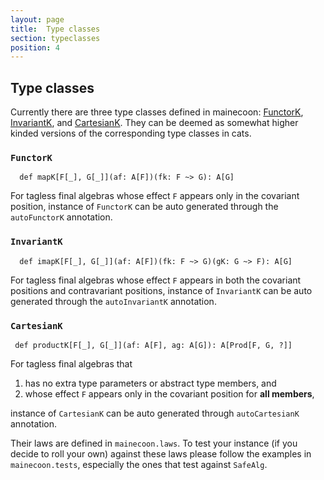 ```yaml
---
layout: page
title:  Type classes
section: typeclasses
position: 4
---
```



## Type classes

Currently there are three type classes defined in mainecoon: [FunctorK](#functorK), [InvariantK](#invariantK), and [CartesianK](#cartesianK). They can be deemed as somewhat higher kinded versions of the corresponding type classes in cats.


### <a id="functorK" href="#functorK"></a>`FunctorK` 
```tut:silent
  def mapK[F[_], G[_]](af: A[F])(fk: F ~> G): A[G]
```

For tagless final algebras whose effect `F` appears only in the covariant position, instance of `FunctorK` can be auto generated through the `autoFunctorK` annotation.

### <a id="invariantK" href="#invariantK"></a>`InvariantK` 
```tut:silent
  def imapK[F[_], G[_]](af: A[F])(fk: F ~> G)(gK: G ~> F): A[G]
```

For tagless final algebras whose effect `F` appears in both the covariant positions and contravariant positions, instance of `InvariantK` can be auto generated through the `autoInvariantK` annotation.

### <a id="cartesianK" href="#cartesianK"></a>`CartesianK` 
```
 def productK[F[_], G[_]](af: A[F], ag: A[G]): A[Prod[F, G, ?]]
```

For tagless final algebras that
1. has no extra type parameters or abstract type members, and
2. whose effect `F` appears only in the covariant position for **all members**,

instance of `CartesianK` can be auto generated through `autoCartesianK` annotation.


Their laws are defined in `mainecoon.laws`. To test your instance (if you decide to roll your own) against these laws please follow the examples in `mainecoon.tests`, especially the ones that test against `SafeAlg`.


